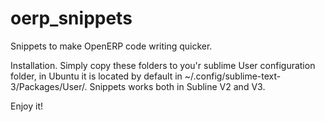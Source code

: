 oerp_snippets
=============
Snippets to make OpenERP code writing quicker.

Installation.
Simply copy these folders to you'r sublime User configuration folder, in Ubuntu it is located by default in ~/.config/sublime-text-3/Packages/User/.
Snippets works both in Subline V2 and V3.

Enjoy it!
